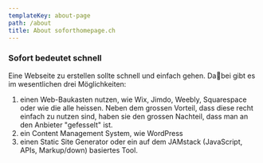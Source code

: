 ```yaml
---
templateKey: about-page
path: /about
title: About soforthomepage.ch
---
```

### Sofort bedeutet schnell

Eine Webseite zu erstellen sollte schnell und einfach gehen. Dabei gibt es im wesentlichen drei Möglichkeiten:

1. einen Web-Baukasten nutzen, wie Wix, Jimdo, Weebly, Squarespace oder wie die alle heissen. Neben dem grossen Vorteil, dass diese recht einfach zu nutzen sind, haben sie den grossen Nachteil, dass man an den Anbieter "gefesselt" ist.
2. ein Content Management System, wie WordPress
3. einen Static Site Generator oder ein auf dem JAMstack (JavaScript, APIs, Markup/down) basiertes Tool.
